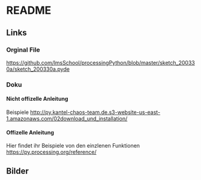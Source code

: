 # README



## Links

### Orginal File
https://github.com/lmsSchool/processingPython/blob/master/sketch_200330a/sketch_200330a.pyde

### Doku

#### Nicht offizelle Anleitung
Beispiele
http://py.kantel-chaos-team.de.s3-website-us-east-1.amazonaws.com/02download_und_installation/


#### Offizelle Anleitung
Hier findet ihr Beispiele von den einzlenen Funktionen 
https://py.processing.org/reference/


## Bilder
